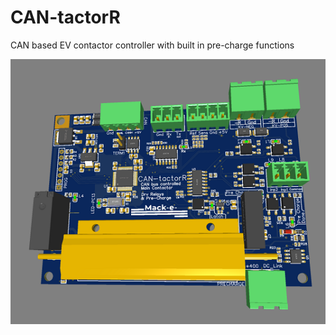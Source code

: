 # CAN-tactorR
CAN based EV contactor controller with built in pre-charge functions

![CAN-tactor](https://github.com/mackelec/CAN-tactorR/blob/main/images/CAN-tactorR_3d_3_60.png)
